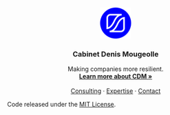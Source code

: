 <p align="center">
  <a href="https://moodule.github.io/cdm">
    <img src="./assets/images/logo.png" alt="CDM logo" width="72" height="72">
  </a>
</p>

<h3 align="center">Cabinet Denis Mougeolle</h3>

<p align="center">
  Making companies more resilient.
  <br>
  <a href="https://moodule.github.io/cdm"><strong>Learn more about CDM »</strong></a>
  <br>
  <br>
  <a href="https://moodule.github.io/cdm/consulting">Consulting</a>
  ·
  <a href="https://moodule.github.io/cdm/expertise">Expertise</a>
  ·
  <a href="https://moodule.github.io/cdm/contact">Contact</a>
</p>

Code released under the [MIT License](https://github.com/moodule/moodule.github.io/blob/master/LICENSE).
